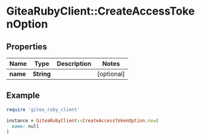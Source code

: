 # GiteaRubyClient::CreateAccessTokenOption

## Properties

| Name | Type | Description | Notes |
| ---- | ---- | ----------- | ----- |
| **name** | **String** |  | [optional] |

## Example

```ruby
require 'gitea_ruby_client'

instance = GiteaRubyClient::CreateAccessTokenOption.new(
  name: null
)
```

